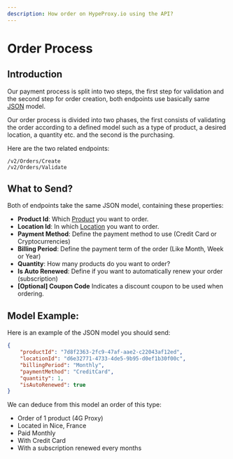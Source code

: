 ```yaml
---
description: How order on HypeProxy.io using the API?
---
```


# Order Process

## Introduction

Our payment process is split into two steps, the first step for validation and the second step for order creation, both endpoints use basically same [JSON](https://www.json.org/json-en.html) model.

Our order process is divided into two phases, the first consists of validating the order according to a defined model such as a type of product, a desired location, a quantity etc. and the second is the purchasing.

Here are the two related endpoints:

```
/v2/Orders/Create
/v2/Orders/Validate
```

## What to Send?

Both of endpoints take the same JSON model, containing these properties:

* **Product Id**: Which [Product](broken-reference) you want to order.
* **Location Id**: In which [Location](broken-reference) you want to order.
* **Payment Method**: Define the payment method to use (Credit Card or Cryptocurrencies)
* **Billing Period**: Define the payment term of the order (Like Month, Week or Year)
* **Quantity**: How many products do you want to order?&#x20;
* **Is Auto Renewed**: Define if you want to automatically renew your order (subscription)
* **\[Optional] Coupon Code** Indicates a discount coupon to be used when ordering.

## Model Example:

Here is an example of the JSON model you should send:

```json
{
    "productId": "7d8f2363-2fc9-47af-aae2-c22043af12ed",
    "locationId": "d6e32771-4733-4de5-9b95-d0ef1b30f00c",
    "billingPeriod": "Monthly",
    "paymentMethod": "CreditCard",
    "quantity": 1,
    "isAutoRenewed": true
}
```

We can deduce from this model an order of this type:

* Order of 1 product (4G Proxy)
* Located in Nice, France
* Paid Monthly
* With Credit Card
* With a subscription renewed every months



